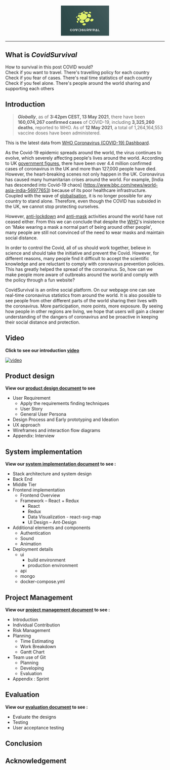 <p align="center"><img src="resource_report/mainImg.png"width=30%>

___

 ## What is ***CovidSurvival***
How to survival in this post COVID would?  
Check if you want to travel. There's travelling policy for each country  
Check if you fear of cases. There's real time statistics of each country  
Check if you feel alone. There's people around the world sharing and supporting each others  

## Introduction

> ***Globally***, as of **3:42pm CEST, 13 May 2021**, there have been **160,074,267 confirmed cases** of COVID-19, including **3,325,260 deaths**, reported to WHO. As of **12 May 2021**, a total of 1,264,164,553 vaccine doses have been administered.


This is the latest data from [WHO Coronavirus (COVID-19) Dashboard](https://covid19.who.int/).

As the Covid-19 epidemic spreads around the world, the virus continues to evolve, which severely affecting people's lives around the world. According to UK [government figures](https://www.bbc.com/news/uk-51768274), there have been over 4.4 million confirmed cases of coronavirus in the UK and more than 127,000 people have died. However, the heart-breaking scenes not only happen in the UK. Coronavirus has caused many humanitarian crises around the world. For example, [India has descended into Covid-19 chaos] (https://www.bbc.com/news/world-asia-india-56977653) because of its poor healthcare infrastructure.  Coupled with the wave of [globalisation](https://www.bbc.com/news/uk-56864100), it is no longer possible for any country to stand alone. Therefore, even though the COVID has subsided in the UK, we cannot stop protecting ourselves.

However, [anti-lockdown](https://www.reuters.com/world/uk/anti-lockdown-protesters-defy-restrictions-central-london-march-2021-04-24/) and [anti-mask](https://www.thestar.com/news/canada/2021/05/01/hundreds-of-anti-lockdown-anti-mask-protesters-take-to-the-streets-again-in-downtown-barrie.html) activities around the world have not ceased either. From this we can conclude that despite the [WHO](https://www.who.int/emergencies/diseases/novel-coronavirus-2019/advice-for-public/when-and-how-to-use-masks)'s insistence on 'Make wearing a mask a normal part of being around other people', many people are still not convinced of the need to wear masks and maintain social distance.

In order to control the Covid, all of us should work together, believe in science and should take the initiative and prevent the Covid. However, for different reasons, many people find it difficult to accept the scientific knowledge and are reluctant to comply with coronavirus prevention policies. This has greatly helped the spread of the coronavirus. So, how can we make people more aware of outbreaks around the world and comply with the policy through a fun website?

CovidSurvival is an online social platform. On our webpage one can see real-time coronavirus statistics from around the world. It is also possible to see people from other different parts of the world sharing their lives with the coronavirus. More participation, more points, more exposure. By seeing how people in other regions are living, we hope that users will gain a clearer understanding of the dangers of coronavirus and be proactive in keeping their social distance and protection.

## Video

**Click to see our introduction [video]()**

[![video](https://i.imgur.com/lQ47aea.png)](https://www.youtube.com/watch?v=jRbCMJ7fJa8 "video")


## Product design
**View our [product design document](resource_report/ProductDesign.md) to see**
- User Requirement
  - Apply the requirements finding techniques
  - User Story
  - General User Persona
- Design Process and Early prototyping and Ideation
- UX approach
- Wireframes and interaction flow diagrams
- Appendix: Interview


## System implementation
**View our [system implementation document](resource_report/SystemImplementation.md) to see :**
- Stack architecture and system design
- Back End
- Middle Tier
- Frontend implementation 
	- Frontend Overview 
	- Framework – React + Redux
		- React
		- Redux
		- Data Visualization - react-svg-map
		- UI Design – Ant-Design
-  Additional elements and components
	- Authentication
	- Sound
	- Animation
- Deployment details
  - ui
  	- build environment
  	- production environment
  - api
  - mongo
  - docker-compose.yml


## Project Management
**View our [project management document](resource_report/ProjectManagement.md) to see :**
- Introduction
- Individual Contribution
- Risk Management
- Planning
  - Time Estimating
  - Work Breakdown
  - Gantt Chart
- Team use of Git
	- Planning
	- Developing
	- Evaluation
- Appendix : Sprint


## Evaluation
**View our [evaluation document](resource_report/Evaluation.md) to see :**
- Evaluate the designs
- Testing
- User acceptance testing



## Conclusion


## Acknowledgement
